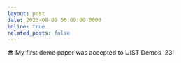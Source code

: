 ```yaml
---
layout: post
date: 2023-08-09 00:00:00-0000
inline: true
related_posts: false
---
```


😎 My first demo paper was accepted to UIST Demos '23!
